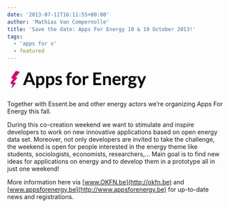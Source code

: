```yaml
---
date: '2013-07-11T16:11:55+00:00'
author: 'Mathias Van Compernolle'
title: 'Save the date: Apps For Energy 18 & 19 October 2013!'
tags:
  - 'apps for x'
  - featured
---
```


![logo_A4Energy](logo_A4Energy-e1373378958763.jpg)

Together with Essent.be and other energy actors we’re organizing Apps For Energy this fall.

During this co-creation weekend we want to stimulate and inspire developers to work on new innovative applications based on open energy data set. Moreover, not only developers are invited to take the challenge, the weekend is open for people interested in the energy theme like students, sociologists, economists, researchers,… Main goal is to find new ideas for applications on energy and to develop them in a prototype all in just one weekend!

More information here via [www.OKFN.be](http://okfn.be) and [www.appsforenergy.be](http://www.appsforenergy.be) for up-to-date news and registrations.
